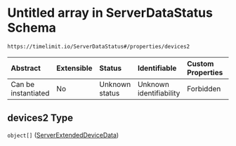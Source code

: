 # Untitled array in ServerDataStatus Schema

```txt
https://timelimit.io/ServerDataStatus#/properties/devices2
```

| Abstract            | Extensible | Status         | Identifiable            | Custom Properties | Additional Properties | Access Restrictions | Defined In                                                                            |
| :------------------ | :--------- | :------------- | :---------------------- | :---------------- | :-------------------- | :------------------ | :------------------------------------------------------------------------------------ |
| Can be instantiated | No         | Unknown status | Unknown identifiability | Forbidden         | Allowed               | none                | [ServerDataStatus.schema.json\*](ServerDataStatus.schema.json "open original schema") |

## devices2 Type

`object[]` ([ServerExtendedDeviceData](serverdatastatus-definitions-serverextendeddevicedata.md))
